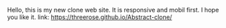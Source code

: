 Hello, this is my new clone web site.
It is responsive and mobil first.
I hope you like it.
link: https://threerose.github.io/Abstract-clone/